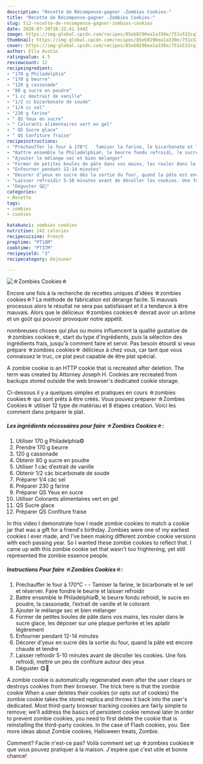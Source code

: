 ```yaml
---
description: "Recette de Récompense-gagner ☆Zombies Cookies☆"
title: "Recette de Récompense-gagner ☆Zombies Cookies☆"
slug: 512-recette-de-recompense-gagner-zombies-cookies
date: 2020-07-20T16:32:41.544Z
image: https://img-global.cpcdn.com/recipes/85eb0296ea1a330e/751x532cq70/☆zombies-cookies☆-photo-principale-de-la-recette.jpg
thumbnail: https://img-global.cpcdn.com/recipes/85eb0296ea1a330e/751x532cq70/☆zombies-cookies☆-photo-principale-de-la-recette.jpg
cover: https://img-global.cpcdn.com/recipes/85eb0296ea1a330e/751x532cq70/☆zombies-cookies☆-photo-principale-de-la-recette.jpg
author: Ella Austin
ratingvalue: 4.5
reviewcount: 12
recipeingredient:
- "170 g Philadelphia"
- "170 g beurre"
- "120 g cassonade"
- "80 g sucre en poudre"
- "1 cc dextrait de vanille"
- "1/2 cc bicarbonate de soude"
- "1/4 cc sel"
- "230 g farine"
- " QS Yeux en sucre"
- " Colorants alimentaires vert en gel"
- " QS Sucre glace"
- " QS Confiture fraise"
recipeinstructions:
- "Préchauffer le four à 170°C   Tamiser la farine, le bicarbonate et le sel et réserver. Faire fondre le beurre et laisser refroidir"
- "Battre ensemble le Philadelphia©, le beurre fondu refroidi, le sucre en poudre, la cassonade, l’extrait de vanille et le colorant"
- "Ajouter le mélange sec et bien mélanger"
- "Former de petites boules de pâte dans vos mains, les rouler dans le sucre glace, les déposer sur une plaque perforée et les aplatir légèrement"
- "Enfourner pendant 12-14 minutes"
- "Décorer d’yeux en sucre dès la sortie du four, quand la pâte est encore chaude et tendre"
- "Laisser refroidir 5-10 minutes avant de décoller les cookies. Une fois refroidi, mettre un peu de confiture autour des yeux"
- "Déguster 😋🎃"
categories:
- Recette
tags:
- zombies
- cookies

katakunci: zombies cookies 
nutrition: 242 calories
recipecuisine: French
preptime: "PT18M"
cooktime: "PT37M"
recipeyield: "3"
recipecategory: Déjeuner

---
```



![☆Zombies Cookies☆](https://img-global.cpcdn.com/recipes/85eb0296ea1a330e/751x532cq70/☆zombies-cookies☆-photo-principale-de-la-recette.jpg)

Encore une fois à la recherche de recettes uniques d'idées ☆zombies cookies☆? La méthode de fabrication est dérange facile. Si mauvais processus alors le résultat ne sera pas satisfaisant et il a tendance à être mauvais. Alors que le délicieux ☆zombies cookies☆ devrait avoir un arôme et un goût qui pouvoir provoquer notre appétit.

nombreuses choses qui plus ou moins influencent la qualité gustative de ☆zombies cookies☆, start du type d'ingrédients, puis la sélection des ingrédients frais, jusqu'à comment faire et servir. Pas besoin étourdi si veux prépare ☆zombies cookies☆ délicieux à chez vous, car tant que vous connaissez le truc, ce plat peut capable de être plat spécial.

A zombie cookie is an HTTP cookie that is recreated after deletion. The term was created by Attorney Joseph H. Cookies are recreated from backups stored outside the web browser&#39;s dedicated cookie storage.


Ci-dessous il y a quelques simples et pratiques en cours ☆zombies cookies☆ qui sont prêts à être créés. Vous pouvez préparer ☆Zombies Cookies☆ utiliser 12 type de matériau et 8 étapes création. Voici les comment dans préparer le plat.

<!--inarticleads1-->

##### Les ingrédients nécessaires pour faire ☆Zombies Cookies☆:

1. Utiliser 170 g Philadelphia©
1. Prendre 170 g beurre
1.  120 g cassonade
1. Obtenir 80 g sucre en poudre
1. Utiliser 1 càc d’extrait de vanille
1. Obtenir 1/2 càc bicarbonate de soude
1. Préparer 1/4 càc sel
1. Préparer 230 g farine
1. Préparer  QS Yeux en sucre
1. Utiliser  Colorants alimentaires vert en gel
1.   QS Sucre glace
1. Préparer  QS Confiture fraise


In this video I demonstrate how I made zombie cookies to match a cookie jar that was a gift for a friend&#39;s birthday. Zombies were one of my earliest cookies I ever made, and I&#39;ve been making different zombie cookie versions with each passing year. So I wanted these zombie cookies to reflect that. I came up with this zombie cookie set that wasn&#39;t too frightening, yet still represented the zombie essence people. 

<!--inarticleads2-->

##### Instructions Pour faire ☆Zombies Cookies☆:

1. Préchauffer le four à 170°C  -  - Tamiser la farine, le bicarbonate et le sel et réserver. Faire fondre le beurre et laisser refroidir
1. Battre ensemble le Philadelphia©, le beurre fondu refroidi, le sucre en poudre, la cassonade, l’extrait de vanille et le colorant
1. Ajouter le mélange sec et bien mélanger
1. Former de petites boules de pâte dans vos mains, les rouler dans le sucre glace, les déposer sur une plaque perforée et les aplatir légèrement
1. Enfourner pendant 12-14 minutes
1. Décorer d’yeux en sucre dès la sortie du four, quand la pâte est encore chaude et tendre
1. Laisser refroidir 5-10 minutes avant de décoller les cookies. Une fois refroidi, mettre un peu de confiture autour des yeux
1. Déguster 😋🎃


A zombie cookie is automatically regenerated even after the user clears or destroys cookies from their browser. The trick here is that the zombie cookie When a user deletes their cookies (or opts out of cookies) the zombie cookie takes the stored replica and throws it back into the user&#39;s dedicated. Most third-party browser tracking cookies are fairly simple to remove; we&#39;ll address the basics of persistent cookie removal later In order to prevent zombie cookies, you need to first delete the cookie that is reinstalling the third-party cookies. In the case of Flash cookies, you. See more ideas about Zombie cookies, Halloween treats, Zombie. 


Comment? Facile n'est-ce pas? Voilà comment set up ☆zombies cookies☆ que vous pouvez pratiquer à la maison. J'espère que c'est utile et bonne chance!
